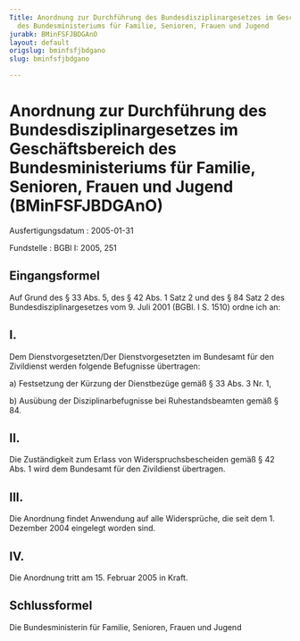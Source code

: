 ```yaml
---
Title: Anordnung zur Durchführung des Bundesdisziplinargesetzes im Geschäftsbereich
  des Bundesministeriums für Familie, Senioren, Frauen und Jugend
jurabk: BMinFSFJBDGAnO
layout: default
origslug: bminfsfjbdgano
slug: bminfsfjbdgano

---
```


# Anordnung zur Durchführung des Bundesdisziplinargesetzes im Geschäftsbereich des Bundesministeriums für Familie, Senioren, Frauen und Jugend (BMinFSFJBDGAnO)

Ausfertigungsdatum
:   2005-01-31

Fundstelle
:   BGBl I: 2005, 251

## Eingangsformel

Auf Grund des § 33 Abs. 5, des § 42 Abs. 1 Satz 2 und des § 84 Satz 2
des Bundesdisziplinargesetzes vom 9. Juli 2001 (BGBl. I S. 1510) ordne
ich an:

## I.

Dem Dienstvorgesetzten/Der Dienstvorgesetzten im Bundesamt für den
Zivildienst werden folgende Befugnisse übertragen:

a)  Festsetzung der Kürzung der Dienstbezüge gemäß § 33 Abs. 3 Nr. 1,


b)  Ausübung der Disziplinarbefugnisse bei Ruhestandsbeamten gemäß § 84.

## II.

Die Zuständigkeit zum Erlass von Widerspruchsbescheiden gemäß § 42
Abs. 1 wird dem Bundesamt für den Zivildienst übertragen.

## III.

Die Anordnung findet Anwendung auf alle Widersprüche, die seit dem 1.
Dezember 2004 eingelegt worden sind.

## IV.

Die Anordnung tritt am 15. Februar 2005 in Kraft.

## Schlussformel

Die Bundesministerin für Familie, Senioren, Frauen und Jugend

